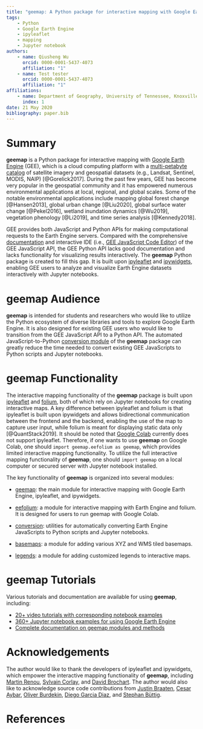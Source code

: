 ```yaml
---
title: "geemap: A Python package for interactive mapping with Google Earth Engine"
tags:
    - Python
    - Google Earth Engine
    - ipyleaflet
    - mapping
    - Jupyter notebook
authors:
    - name: Qiusheng Wu
      orcid: 0000-0001-5437-4073
      affiliation: "1"
    - name: Test tester
      orcid: 0000-0001-5437-4073
      affiliation: "1"
affiliations:
    - name: Department of Geography, University of Tennessee, Knoxville, TN 37996, United States
      index: 1
date: 21 May 2020
bibliography: paper.bib
---
```


# Summary

**geemap** is a Python package for interactive mapping with [Google Earth Engine](https://earthengine.google.com/) (GEE),
which is a cloud computing platform with a [multi-petabyte catalog](https://developers.google.com/earth-engine/datasets/)
of satellite imagery and geospatial datasets (e.g., Landsat, Sentinel, MODIS, NAIP) [@Gorelick2017]. During the past few years,
GEE has become very popular in the geospatial community and it has empowered numerous environmental applications at local, regional,
and global scales. Some of the notable environmental applications include mapping global forest change [@Hansen2013],
global urban change [@Liu2020], global surface water change [@Pekel2016], wetland inundation dynamics [@Wu2019], vegetation
phenology [@Li2019], and time series analysis [@Kennedy2018].

GEE provides both JavaScript and Python APIs for making computational requests to the Earth Engine servers.
Compared with the comprehensive [documentation](https://earthengine.google.com/) and interactive IDE
(i.e., [GEE JavaScript Code Editor](https://code.earthengine.google.com/)) of the GEE JavaScript API, the
GEE Python API lacks good documentation and lacks functionality for visualizing results interactively.
The **geemap** Python package is created to fill this gap. It is built upon
[ipyleaflet](https://github.com/jupyter-widgets/ipyleaflet) and [ipywidgets](https://github.com/jupyter-widgets/ipywidgets),
enabling GEE users to analyze and visualize Earth Engine datasets interactively with Jupyter notebooks.

# geemap Audience

**geemap** is intended for students and researchers who would like to utilize the Python ecosystem of diverse libraries and
tools to explore Google Earth Engine. It is also designed for existing GEE users who would like to transition from the GEE
JavaScript API to a Python API. The automated JavaScript-to-Python [conversion module](https://github.com/giswqs/geemap/blob/master/geemap/conversion.py)
of the **geemap** package can greatly reduce the time needed to convert existing GEE JavaScripts to Python scripts and Jupyter notebooks.

# geemap Functionality

The interactive mapping functionality of the **geemap** package is built upon [ipyleaflet](https://github.com/jupyter-widgets/ipyleaflet) and [folium](https://github.com/python-visualization/folium), both of which rely on Jupyter notebooks for creating interactive maps. A key difference between ipyleaflet and folium is that ipyleaflet is built upon ipywidgets and allows bidirectional communication between the frontend and the backend, enabling the use of the map to capture user input, while folium is meant for displaying static data only [@QuantStack2019]. It should be noted that [Google Colab](https://colab.research.google.com/) currently does not support ipyleaflet. Therefore, if one wants to use **geemap** on Google Colab, one should `import geemap.eefolium as geemap`, which provides limited interactive mapping functionality. To utilize the full interactive mapping functionality of **geemap**, one should `import geemap` on a local computer or secured server with Jupyter notebook installed.

The key functionality of **geemap** is organized into several modules:

-   [geemap](https://geemap.readthedocs.io/en/latest/source/geemap.html#module-geemap.geemap): the main module for interactive mapping with Google Earth Engine, ipyleaflet, and ipywidgets.

-   [eefolium](https://geemap.readthedocs.io/en/latest/source/geemap.html#module-geemap.eefolium): a module for interactive mapping with  Earth Engine and folium. It is designed for users to run geemap with Google Colab.

-   [conversion](https://geemap.readthedocs.io/en/latest/source/geemap.html#module-geemap.conversion): utilities for automatically converting Earth Engine JavaScripts to Python scripts and Jupyter notebooks.

-   [basemaps](https://geemap.readthedocs.io/en/latest/source/geemap.html#module-geemap.basemaps): a module for adding various XYZ and WMS tiled basemaps.

-   [legends](https://geemap.readthedocs.io/en/latest/source/geemap.html#module-geemap.legends): a module for adding customized legends to interactive maps.

# geemap Tutorials

Various tutorials and documentation are available for using **geemap**, including:

-   [20+ video tutorials with corresponding notebook examples](https://github.com/giswqs/geemap/tree/master/examples)
-   [360+ Jupyter notebook examples for using Google Earth Engine](https://github.com/giswqs/earthengine-py-notebooks)
-   [Complete documentation on geemap modules and methods](https://geemap.readthedocs.io/en/latest/source/geemap.html)

# Acknowledgements

The author would like to thank the developers of ipyleaflet and ipywidgets, which empower the interactive mapping functionality of **geemap**, including [Martin Renou](https://github.com/martinRenou), [Sylvain Corlay](https://github.com/SylvainCorlay), and [David Brochart](https://github.com/davidbrochart). The author would also like to acknowledge source code contributions from [Justin Braaten](https://github.com/jdbcode), [Cesar Aybar](https://github.com/csaybar), [Oliver Burdekin](https://github.com/Ojaybee), [Diego Garcia Diaz](https://github.com/Digdgeo), and [Stephan Büttig](https://twitter.com/stephan_buettig).

# References
